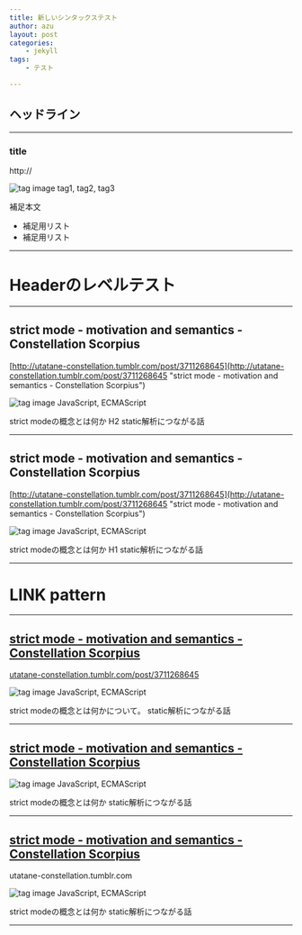 ```yaml
---
title: 新しいシンタックステスト
author: azu
layout: post
categories:
    - jekyll
tags:
    - テスト

---
```



## ヘッドライン

----

### title
http://

![][tags] tag1, tag2, tag3

補足本文

* 補足用リスト
* 補足用リスト

----

# Headerのレベルテスト

----

## strict mode - motivation and semantics - Constellation Scorpius
[http://utatane-constellation.tumblr.com/post/3711268645](http://utatane-constellation.tumblr.com/post/3711268645 "strict mode - motivation and semantics - Constellation Scorpius")

![][tags] JavaScript, ECMAScript
  
  
strict modeの概念とは何か   H2
static解析につながる話

----

## strict mode - motivation and semantics - Constellation Scorpius
[http://utatane-constellation.tumblr.com/post/3711268645](http://utatane-constellation.tumblr.com/post/3711268645 "strict mode - motivation and semantics - Constellation Scorpius")

![][tags] JavaScript, ECMAScript
  
  
strict modeの概念とは何か  H1
static解析につながる話

----

<h1 class="site-genre">LINK pattern</h1>

* * * 

## [strict mode - motivation and semantics - Constellation Scorpius](http://utatane-constellation.tumblr.com/post/3711268645 "strict mode - motivation and semantics - Constellation Scorpius")
[utatane-constellation.tumblr.com/post/3711268645](http://utatane-constellation.tumblr.com/post/3711268645 "strict mode - motivation and semantics - Constellation Scorpius")


![][tags] JavaScript, ECMAScript
  
  
strict modeの概念とは何かについて。
static解析につながる話

* * *

## [strict mode - motivation and semantics - Constellation Scorpius](http://utatane-constellation.tumblr.com/post/3711268645 "strict mode - motivation and semantics - Constellation Scorpius")

![][tags] JavaScript, ECMAScript
  
  
strict modeの概念とは何か 
static解析につながる話

* * *

## [strict mode - motivation and semantics - Constellation Scorpius](http://utatane-constellation.tumblr.com/post/3711268645 "strict mode - motivation and semantics - Constellation Scorpius")
utatane-constellation.tumblr.com


![][tags] JavaScript, ECMAScript
  
  
strict modeの概念とは何か 
static解析につながる話

* * *

[tags]: https://cloud.githubusercontent.com/assets/19714/3773066/6032c550-1908-11e4-921a-e1c7732a1da9.png "tag image"
